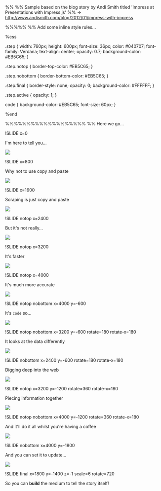 %%
%% Sample based on the blog story by Andi Smith titled 'Impress at Presentations with Impress.js'
%% -> http://www.andismith.com/blog/2012/01/impress-with-impress


%%%%%
%% Add some inline style rules...

%css

.step {
  width: 760px;
  height: 600px;
  font-size: 36px;
  color: #040707;
  font-family: Verdana;
  text-align: center;
  opacity: 0.7;
  background-color: #EB5C65;
}

.step.notop {
	border-top-color: #EB5C65;
}

.step.nobottom {
	border-bottom-color: #EB5C65;
}

.step.final {
	border-style: none;
	opacity: 0;
	background-color: #FFFFFF;
}


.step.active {
  opacity: 1;
}

code {
  background-color: #EB5C65;
  font-size: 60px;
}

%end



%%%%%%%%%%%%%%%%%%%
%% Here we go...

!SLIDE x=0

I'm here to tell you...

![](images/la-foto-round-1.jpg)

!SLIDE x=800

Why not to use copy and paste

![](images/dont-do-it-1.JPG)

!SLIDE x=1600

Scraping is just copy and paste

![](images/scraper-1.png)

!SLIDE notop x=2400

But it's not really...

![](images/better-1.png)

!SLIDE notop x=3200

It's faster

![](images/roadrunner.gif)

!SLIDE notop x=4000

It's much more accurate

![](images/target-1.jpg)

!SLIDE notop nobottom x=4000 y=-600

It's `code` so...

![](images/html-code-1.gif)

!SLIDE notop nobottom x=3200 y=-600 rotate=180 rotate-x=180

It looks at the data differently

![](images/differently-1.jpg)

!SLIDE nobottom x=2400 y=-600 rotate=180 rotate-x=180

Digging deep into the web

![](images/SW-1.png)

!SLIDE notop x=3200 y=-1200 rotate=360 rotate-x=180

Piecing information together

![](images/jigsaw-1.jpg)

!SLIDE notop nobottom x=4000 y=-1200 rotate=360 rotate-x=180

And it'll do it all whilst you're having a coffee

![](images/coffee-time-1.png)

!SLIDE nobottom x=4000 y=-1800

And you can set it to update...

![](images/clock-1.png)

!SLIDE final x=1800 y=-1400 z=-1 scale=6 rotate=720

So you can **build** the medium to tell the story itself!
